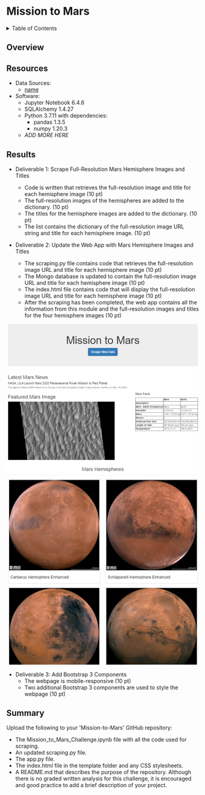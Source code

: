 # Mission to Mars

<details><summary>Table of Contents</summary>
<p>

1. [Overview](https://github.com/catsdata/Mission-to-Mars#overview)
2. [Resources](https://github.com/catsdata/Mission-to-Mars#resources)
3. [Results](https://github.com/catsdata/Mission-to-Mars#results)
4. [Summary](https://github.com/catsdata/Mission-to-Mars#summary)

</p>
</details>

## Overview

## Resources

- Data Sources: 
    - [name](link)
- Software:  
    - Jupyter Notebook 6.4.6
    - SQLAlchemy 1.4.27
    - Python 3.7.11 with dependencies: 
        - pandas 1.3.5
        - numpy 1.20.3
    - *ADD MORE HERE*      

## Results

- Deliverable 1: Scrape Full-Resolution Mars Hemisphere Images and Titles       
    - Code is written that retrieves the full-resolution image and title for each hemisphere image (10 pt)
    - The full-resolution images of the hemispheres are added to the dictionary. (10 pt)
    - The titles for the hemisphere images are added to the dictionary. (10 pt)
    - The list contains the dictionary of the full-resolution image URL string and title for each hemisphere image. (10 pt)

- Deliverable 2: Update the Web App with Mars Hemisphere Images and Titles
    - The scraping.py file contains code that retrieves the full-resolution image URL and title for each hemisphere image (10 pt)
    - The Mongo database is updated to contain the full-resolution image URL and title for each hemisphere image (10 pt)
    - The index.html file contains code that will display the full-resolution image URL and title for each hemisphere image (10 pt)
    - After the scraping has been completed, the web app contains all the information from this module and the full-resolution images and titles for the four hemisphere images (10 pt)

![screencap](https://github.com/catsdata/Mission-to-Mars/blob/main/primary.PNG)

- Deliverable 3: Add Bootstrap 3 Components
    - The webpage is mobile-responsive (10 pt)
    - Two additional Bootstrap 3 components are used to style the webpage (10 pt)

## Summary

Upload the following to your 'Mission-to-Mars' GitHub repository:
- The Mission_to_Mars_Challenge.ipynb file with all the code used for scraping.
- An updated scraping.py file.
- The app.py file.
- The index.html file in the template folder and any CSS stylesheets.
- A README.md that describes the purpose of the repository. Although there is no graded written analysis for this challenge, it is encouraged and good practice to add a brief description of your project.
